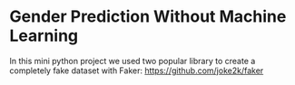 # Gender Prediction Without Machine Learning

In this mini python project we used two popular library to create a completely fake dataset with Faker: https://github.com/joke2k/faker